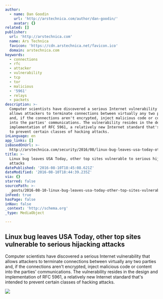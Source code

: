 ```yaml
---
author:
  - name: Dan Goodin
    url: 'http://arstechnica.com/author/dan-goodin/'
    avatar: {}
related: []
publisher:
  url: 'http://arstechnica.com'
  name: Ars Technica
  favicon: 'https://cdn.arstechnica.net/favicon.ico'
  domain: arstechnica.com
keywords:
  - connections
  - rfc
  - attacker
  - vulnerability
  - tcp
  - tor
  - malicious
  - '5961'
  - relays
  - packets
description: >-
  Computer scientists have discovered a serious Internet vulnerability that
  allows attackers to terminate connections between virtually any two parties
  and, if the connections aren't encrypted, inject malicious code or content
  into the parties' communications. The vulnerability resides in the design and
  implementation of RFC 5961, a relatively new Internet standard that's intended
  to prevent certain classes of hacking attacks.
inLanguage: en
app_links: []
isBasedOnUrl: >-
  http://arstechnica.com/security/2016/08/linux-bug-leaves-usa-today-other-top-sites-vulnerable-to-serious-hijacking-attacks/
title: >-
  Linux bug leaves USA Today, other top sites vulnerable to serious hijacking
  attacks
datePublished: '2016-08-10T18:45:08.621Z'
dateModified: '2016-08-10T18:44:39.235Z'
via: {}
starred: false
sourcePath: >-
  _posts/2016-08-10-linux-bug-leaves-usa-today-other-top-sites-vulnerable-to-se.md
inFeed: true
hasPage: false
inNav: false
_context: 'http://schema.org'
_type: MediaObject

---
```

<article style=""><h1>Linux bug leaves USA Today, other top sites vulnerable to serious hijacking attacks</h1><p>Computer scientists have discovered a serious Internet vulnerability that allows attackers to terminate connections between virtually any two parties and, if the connections aren't encrypted, inject malicious code or content into the parties' communications. The vulnerability resides in the design and implementation of RFC 5961, a relatively new Internet standard that's intended to prevent certain classes of hacking attacks.</p><img src="http://cdn.arstechnica.net/wp-content/uploads/2016/08/off-path-attack-640x369.jpg" /></article>